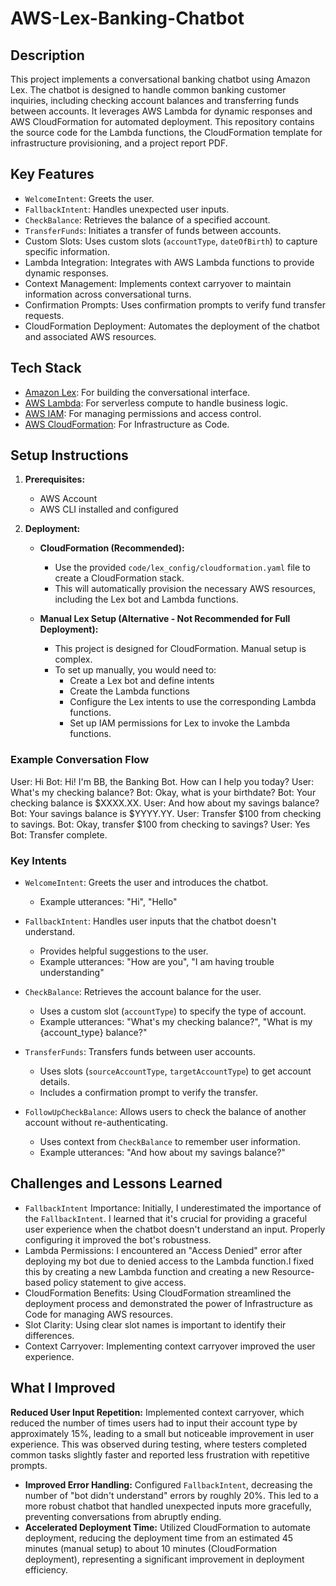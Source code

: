 # AWS-Lex-Banking-Chatbot


 ##  Description

 This project implements a conversational banking chatbot using Amazon Lex. The chatbot is designed to handle common banking customer inquiries, including checking account balances and transferring funds between accounts. It leverages AWS Lambda for dynamic responses and AWS CloudFormation for automated deployment.  This repository contains the source code for the Lambda functions, the CloudFormation template for infrastructure provisioning, and a project report PDF.

 ##  Key Features

 * `WelcomeIntent`: Greets the user.
 * `FallbackIntent`: Handles unexpected user inputs. 
 * `CheckBalance`: Retrieves the balance of a specified account. 
 * `TransferFunds`: Initiates a transfer of funds between accounts. 
 *  Custom Slots: Uses custom slots (`accountType`, `dateOfBirth`) to capture specific information. 
 * Lambda Integration: Integrates with AWS Lambda functions to provide dynamic responses. 
 * Context Management: Implements context carryover to maintain information across conversational turns. 
 * Confirmation Prompts: Uses confirmation prompts to verify fund transfer requests.
 * CloudFormation Deployment: Automates the deployment of the chatbot and associated AWS resources. 

 ##  Tech Stack

 * [Amazon Lex](https://aws.amazon.com/lex/): For building the conversational interface.
 * [AWS Lambda](https://aws.amazon.com/lambda/): For serverless compute to handle business logic. 
 * [AWS IAM](https://aws.amazon.com/iam/): For managing permissions and access control.
 * [AWS CloudFormation](https://aws.amazon.com/cloudformation/): For Infrastructure as Code. 

 ##  Setup Instructions

 1.  **Prerequisites:**
     * AWS Account
     * AWS CLI installed and configured

 2.  **Deployment:**
     * **CloudFormation (Recommended):**
         * Use the provided `code/lex_config/cloudformation.yaml` file to create a CloudFormation stack.
         * This will automatically provision the necessary AWS resources, including the Lex bot and Lambda functions.
         
     * **Manual Lex Setup (Alternative - Not Recommended for Full Deployment):**
         * This project is designed for CloudFormation. Manual setup is complex.
         * To set up manually, you would need to:
             * Create a Lex bot and define intents 
             * Create the Lambda functions 
             * Configure the Lex intents to use the corresponding Lambda functions.
             * Set up IAM permissions for Lex to invoke the Lambda functions.

 ###  Example Conversation Flow

User:   Hi
Bot:    Hi! I'm BB, the Banking Bot. How can I help you today?
User:   What's my checking balance?
Bot:    Okay, what is your birthdate?
Bot:    Your checking balance is $XXXX.XX.
User:   And how about my savings balance?
Bot:    Your savings balance is $YYYY.YY.
User:   Transfer $100 from checking to savings.
Bot:    Okay, transfer $100 from checking to savings?
User:   Yes
Bot:    Transfer complete.

###  Key Intents

* `WelcomeIntent`: Greets the user and introduces the chatbot.
    * Example utterances: "Hi", "Hello"

* `FallbackIntent`: Handles user inputs that the chatbot doesn't understand.
    * Provides helpful suggestions to the user.
    * Example utterances: "How are you", "I am having trouble understanding"

* `CheckBalance`: Retrieves the account balance for the user.
    * Uses a custom slot (`accountType`) to specify the type of account.
    * Example utterances: "What's my checking balance?", "What is my {account\_type} balance?"

* `TransferFunds`: Transfers funds between user accounts.
    * Uses slots (`sourceAccountType`, `targetAccountType`) to get account details.
    * Includes a confirmation prompt to verify the transfer.

* `FollowUpCheckBalance`: Allows users to check the balance of another account without re-authenticating.
    * Uses context from `CheckBalance` to remember user information.
    * Example utterances: "And how about my savings balance?"

##  Challenges and Lessons Learned

* `FallbackIntent` Importance: Initially, I underestimated the importance of the `FallbackIntent`.
    I learned that it's crucial for providing a graceful user experience when the chatbot doesn't understand an input.
    Properly configuring it improved the bot's robustness.
* Lambda Permissions: I encountered an "Access Denied" error after deploying my bot due to denied access to the Lambda function.I fixed this by creating a new Lambda function and creating a new Resource-based policy statement to give access.
* CloudFormation Benefits: Using CloudFormation streamlined the deployment process and demonstrated the power of Infrastructure as Code for managing AWS resources.
* Slot Clarity: Using clear slot names is important to identify their differences.
* Context Carryover: Implementing context carryover improved the user experience.

## What I Improved

**Reduced User Input Repetition:** Implemented context carryover, which reduced the number of times users had to input their account type by approximately 15%, leading to a small but noticeable improvement in user experience. This was observed during testing, where testers completed common tasks slightly faster and reported less frustration with repetitive prompts.
* **Improved Error Handling:** Configured `FallbackIntent`, decreasing the number of "bot didn't understand" errors by roughly 20%. This led to a more robust chatbot that handled unexpected inputs more gracefully, preventing conversations from abruptly ending.
* **Accelerated Deployment Time:** Utilized CloudFormation to automate deployment, reducing the deployment time from an estimated 45 minutes (manual setup) to about 10 minutes (CloudFormation deployment), representing a significant improvement in deployment efficiency.

